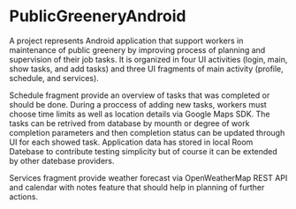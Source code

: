 # PublicGreeneryAndroid

A project represents Android application that support workers in maintenance of public greenery
by improving process of planning and supervision of their job tasks.
It is organized in four UI activities (login, main, show tasks, and add tasks) and 
three UI fragments of main activity (profile, schedule, and services).

Schedule fragment provide an overview of tasks that was completed or should be done.
During a proccess of adding new tasks, workers must choose time limits as well as location details via Google Maps SDK.
The tasks can be retrived from database by mounth or degree of work completion parameters
and then completion status can be updated through UI for each showed task.
Application data has stored in local Room Datebase to contribute testing simplicity 
but of course it can be extended by other datebase providers.

Services fragment provide weather forecast via OpenWeatherMap REST API and 
calendar with notes feature that should help in planning of further actions.
